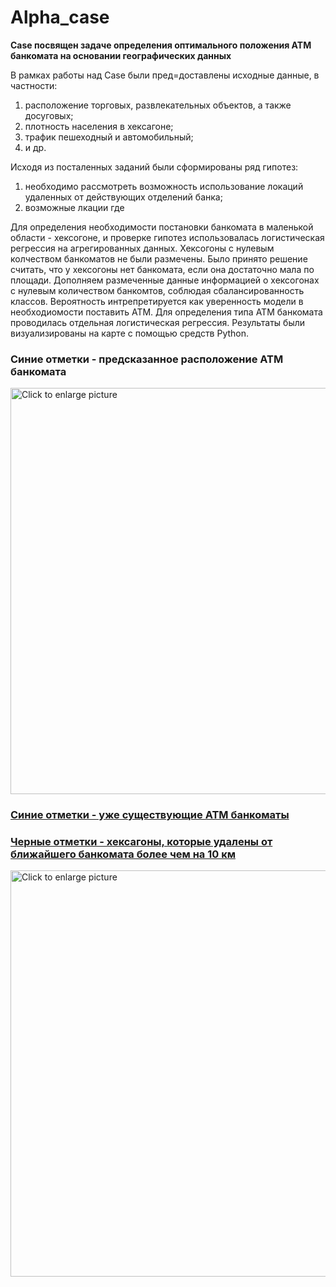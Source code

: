 # Alpha_case
**Case посвящен задаче определения оптимального положения ATM банкомата на основании географических данных** 

В рамках работы над Case были пред=доставлены исходные данные, в частности:

1. расположение торговых, развлекательных объектов, а также досуговых;
2. плотность населения в хексагоне;
3. трафик пешеходный и автомобильный;
4. и др.

Исходя из посталенных заданий были сформированы ряд гипотез:

1. необходимо рассмотреть возможность использование локаций удаленных от действующих отделений банка;
2. возможные лкации где 

Для определения необходимости постановки банкомата в маленькой области - хексогоне, и проверке гипотез использовалась логистическая регрессия на агрегированных данных.
Хексогоны с нулевым колчеством банкоматов не были размечены. Было принято решение считать, что у хексогоны нет банкомата, если она достаточно мала по площади.
Дополняем размеченные данные информацией о хексогонах с нулевым количеством банкомтов, соблюдая сбалансированность классов. Вероятность интрепретируется как уверенность модели 
в необходиомости поставить ATM. Для определения типа АТМ банкомата проводилась отдельная логистическая регрессия. Результаты были визуализированы на карте с помощью средств Python.

### Синие отметки - предсказанное расположение АТМ банкомата


<a href="https://drive.google.com/uc?export=view&id=1YsEhCq7HEwD4M29dlN_mkmy-qHTvadE8"><img src="https://drive.google.com/uc?export=view&id=1YsEhCq7HEwD4M29dlN_mkmy-qHTvadE8" style="width: 650px; max-width: 100%; height: auto" title="Click to enlarge picture" />
  
   
### Синие отметки - уже существующие АТМ банкоматы 
### Черные отметки - хексагоны, которые удалены от ближайшего банкомата более чем на 10 км
  

  
  <a href="https://drive.google.com/uc?export=view&id=1QzpZDdNgO58ZG91jJK1tYz_TnbFhfPs7"><img src="https://drive.google.com/uc?export=view&id=1QzpZDdNgO58ZG91jJK1tYz_TnbFhfPs7" style="width: 650px; max-width: 100%; height: auto" title="Click to enlarge picture" />

  
 
